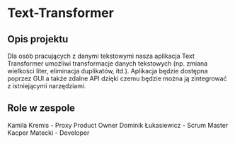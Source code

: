 # Text-Transformer

## Opis projektu
Dla osób pracujących z danymi tekstowymi nasza aplikacja Text Transformer umożliwi transformacje danych tekstowych (np. zmiana wielkości liter, eliminacja duplikatów, itd.). Aplikacja będzie dostępna poprzez GUI a także zdalne API dzięki czemu będzie można ją zintegrować z istniejącymi narzędziami.

## Role w zespole

Kamila Kremis - Proxy Product Owner
Dominik Łukasiewicz - Scrum Master
Kacper Matecki - Developer
